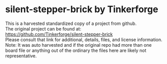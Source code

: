 
# silent-stepper-brick by Tinkerforge  
This is a harvested standardized copy of a project from github.  
The original project can be found at:  
https://github.com/Tinkerforge/silent-stepper-brick  
Please consult that link for additional, details, files, and license information.  
Note: It was auto harvested and if the original repo had more than one board file or anything out of the ordinary the files here are likely not representative.  
    